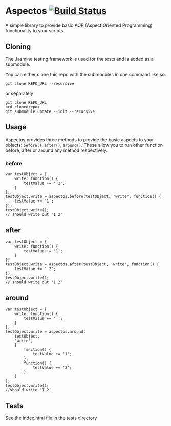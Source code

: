 # Aspectos [![Build Status](https://secure.travis-ci.org/lawrencec/aspectos.png)](http://travis-ci.org/lawrencec/aspectos)


A simple library to provide basic AOP (Aspect Oriented Programming) functionality to your scripts.

## Cloning

The Jasmine testing framework is used for the tests and is added as a submodule.

You can either clone this repo with the submodules in one command like so:

    git clone REPO_URL --recursive

or separately

    git clone REPO_URL
    <cd clonedrepo>
    git submodule update --init --recursive

## Usage

Aspectos provides three methods to provide the basic aspects to your objects:
 <code>before()</code>, <code>after()</code>, <code>around()</code>. These allow
 you to run other function before, after or around any method respectively.


### before


    var testObject = {
        write: function() {
            testValue += ' 2';
        }
    };
    testObject.write = aspectos.before(testObject, 'write', function() {
        testValue += '1';
    });
    testObject.write();
    // should write out '1 2'

## after

    var testObject = {
        write: function() {
            testValue += '1';
        }
    };
    testObject.write = aspectos.after(testObject, 'write', function() {
        testValue += ' 2';
    });
    testObject.write();
    // should write out '1 2'

## around
    var testObject = {
        write: function() {
            testValue += ' ';
        }
    };
    testObject.write = aspectos.around(
        testObject,
        'write',
        [
            function() {
                testValue += '1';
            },
            function() {
                testValue += '2';
            }
        ]
    );
    testObject.write();
    //should write '1 2'

## Tests

See the index.html file in the tests directory